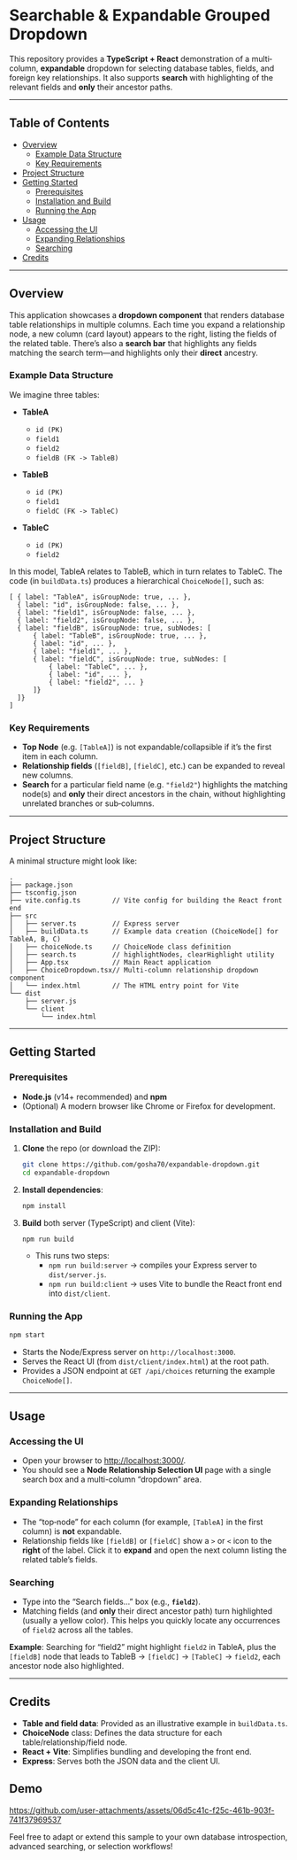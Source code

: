 # Searchable & Expandable Grouped Dropdown

This repository provides a **TypeScript + React** demonstration of a multi‐column, **expandable** dropdown for selecting database tables, fields, and foreign key relationships. It also supports **search** with highlighting of the relevant fields and **only** their ancestor paths.

---

## Table of Contents

- [Overview](#overview)
  - [Example Data Structure](#example-data-structure)
  - [Key Requirements](#key-requirements)
- [Project Structure](#project-structure)
- [Getting Started](#getting-started)
  - [Prerequisites](#prerequisites)
  - [Installation and Build](#installation-and-build)
  - [Running the App](#running-the-app)
- [Usage](#usage)
  - [Accessing the UI](#accessing-the-ui)
  - [Expanding Relationships](#expanding-relationships)
  - [Searching](#searching)
- [Credits](#credits)

---

## Overview

This application showcases a **dropdown component** that renders database table relationships in multiple columns. Each time you expand a relationship node, a new column (card layout) appears to the right, listing the fields of the related table. There’s also a **search bar** that highlights any fields matching the search term—and highlights only their **direct** ancestry.

### Example Data Structure

We imagine three tables:

- **TableA**  
  - `id (PK)`
  - `field1`
  - `field2`
  - `fieldB (FK -> TableB)`

- **TableB**  
  - `id (PK)`
  - `field1`
  - `fieldC (FK -> TableC)`

- **TableC**  
  - `id (PK)`
  - `field2`

In this model, TableA relates to TableB, which in turn relates to TableC. The code (in `buildData.ts`) produces a hierarchical `ChoiceNode[]`, such as:

```
[ { label: "TableA", isGroupNode: true, ... },
  { label: "id", isGroupNode: false, ... },
  { label: "field1", isGroupNode: false, ... },
  { label: "field2", isGroupNode: false, ... },
  { label: "fieldB", isGroupNode: true, subNodes: [
      { label: "TableB", isGroupNode: true, ... },
      { label: "id", ... },
      { label: "field1", ... },
      { label: "fieldC", isGroupNode: true, subNodes: [
          { label: "TableC", ... },
          { label: "id", ... },
          { label: "field2", ... }
      ]}
  ]}
]
```

### Key Requirements

- **Top Node** (e.g. `[TableA]`) is not expandable/collapsible if it’s the first item in each column.  
- **Relationship fields** (`[fieldB]`, `[fieldC]`, etc.) can be expanded to reveal new columns.  
- **Search** for a particular field name (e.g. `"field2"`) highlights the matching node(s) and **only** their direct ancestors in the chain, without highlighting unrelated branches or sub‐columns.

---

## Project Structure

A minimal structure might look like:

```
.
├── package.json
├── tsconfig.json
├── vite.config.ts        // Vite config for building the React front end
├── src
│   ├── server.ts         // Express server
│   ├── buildData.ts      // Example data creation (ChoiceNode[] for TableA, B, C)
│   ├── choiceNode.ts     // ChoiceNode class definition
│   ├── search.ts         // highlightNodes, clearHighlight utility
│   ├── App.tsx           // Main React application
│   ├── ChoiceDropdown.tsx// Multi-column relationship dropdown component
│   └── index.html        // The HTML entry point for Vite
└── dist
    ├── server.js
    └── client
        └── index.html
```

---

## Getting Started

### Prerequisites

- **Node.js** (v14+ recommended) and **npm**  
- (Optional) A modern browser like Chrome or Firefox for development.

### Installation and Build

1. **Clone** the repo (or download the ZIP):
   ```bash
   git clone https://github.com/gosha70/expandable-dropdown.git
   cd expandable-dropdown
   ```
2. **Install dependencies**:
   ```bash
   npm install
   ```
3. **Build** both server (TypeScript) and client (Vite):
   ```bash
   npm run build
   ```
   - This runs two steps:  
     - `npm run build:server` → compiles your Express server to `dist/server.js`.  
     - `npm run build:client` → uses Vite to bundle the React front end into `dist/client`.

### Running the App

```bash
npm start
```
- Starts the Node/Express server on `http://localhost:3000`.
- Serves the React UI (from `dist/client/index.html`) at the root path.
- Provides a JSON endpoint at `GET /api/choices` returning the example `ChoiceNode[]`.

---

## Usage

### Accessing the UI

- Open your browser to [http://localhost:3000/](http://localhost:3000/).  
- You should see a **Node Relationship Selection UI** page with a single search box and a multi-column “dropdown” area.

### Expanding Relationships

- The “top‐node” for each column (for example, `[TableA]` in the first column) is **not** expandable.  
- Relationship fields like `[fieldB]` or `[fieldC]` show a `>` or `<` icon to the **right** of the label. Click it to **expand** and open the next column listing the related table’s fields.

### Searching

- Type into the “Search fields…” box (e.g., **`field2`**).  
- Matching fields (and **only** their direct ancestor path) turn highlighted (usually a yellow color). This helps you quickly locate any occurrences of `field2` across all the tables.

**Example**: Searching for “field2” might highlight `field2` in TableA, plus the `[fieldB]` node that leads to TableB → `[fieldC]` → `[TableC]` → `field2`, each ancestor node also highlighted.

---

## Credits

- **Table and field data**: Provided as an illustrative example in `buildData.ts`.  
- **ChoiceNode** class: Defines the data structure for each table/relationship/field node.  
- **React + Vite**: Simplifies bundling and developing the front end.  
- **Express**: Serves both the JSON data and the client UI.  

## Demo

https://github.com/user-attachments/assets/06d5c41c-f25c-461b-903f-741f37969537



Feel free to adapt or extend this sample to your own database introspection, advanced searching, or selection workflows!
